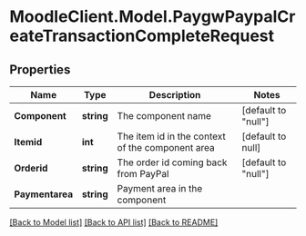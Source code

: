 # MoodleClient.Model.PaygwPaypalCreateTransactionCompleteRequest

## Properties

Name | Type | Description | Notes
------------ | ------------- | ------------- | -------------
**Component** | **string** | The component name | [default to "null"]
**Itemid** | **int** | The item id in the context of the component area | [default to null]
**Orderid** | **string** | The order id coming back from PayPal | [default to "null"]
**Paymentarea** | **string** | Payment area in the component | 

[[Back to Model list]](../README.md#documentation-for-models) [[Back to API list]](../README.md#documentation-for-api-endpoints) [[Back to README]](../README.md)

